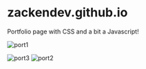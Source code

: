 
# zackendev.github.io

Portfolio page with CSS and a bit a Javascript!

![port1](https://user-images.githubusercontent.com/81745636/117275154-609c5280-ae7b-11eb-9b21-e2b98e1ce1a1.png)

![port3](https://user-images.githubusercontent.com/81745636/117275201-6b56e780-ae7b-11eb-9298-e6b7e589c861.png)
![port2](https://user-images.githubusercontent.com/81745636/117275187-672aca00-ae7b-11eb-9b47-51cb79c7f73c.png)
